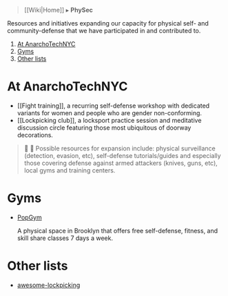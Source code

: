 > [[Wiki|Home]] ▸ **PhySec**

Resources and initiatives expanding our capacity for physical self- and community-defense that we have participated in and contributed to.

1. [At AnarchoTechNYC](#at-anarchotechnyc)
1. [Gyms](#gyms)
1. [Other lists](#other-lists)

# At AnarchoTechNYC

* [[Fight training]], a recurring self-defense workshop with dedicated variants for women and people who are gender non-conforming.
* [[Lockpicking club]], a locksport practice session and meditative discussion circle featuring those most ubiquitous of doorway decorations.

> 🚧 📝 Possible resources for expansion include: physical surveillance (detection, evasion, etc), self-defense tutorials/guides and especially those covering defense against armed attackers (knives, guns, etc), local gyms and training centers.

# Gyms

* [PopGym](https://popgym.org/)

  A physical space in Brooklyn that offers free self-defense, fitness, and skill share classes 7 days a week.

# Other lists

* [awesome-lockpicking](https://github.com/meitar/awesome-lockpicking)